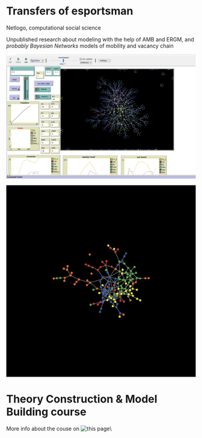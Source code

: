 # Transfers of esportsman
Netlogo, computational social science

Unpublished research about modeling with the help of AMB and ERGM, and _probably Bayesian Networks_ models of mobility and vacancy chain

![model face](https://github.com/vvseva/AMB/blob/master/modelFACE.jpg?raw=true)

![possible output](https://github.com/vvseva/AMB/blob/master/netlogoSimulated.jpg?raw=true)

# Theory Construction & Model Building course

More info about the couse on ![this page](https://nosoc.io/projects/abm-course/)\
